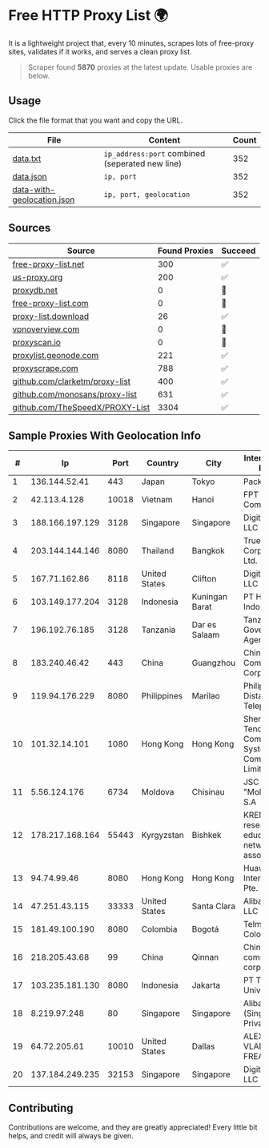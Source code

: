 
# Free HTTP Proxy List 🌍

It is a lightweight project that, every 10 minutes, scrapes lots of free-proxy sites, validates if it works, and serves a clean proxy list.


> Scraper found **5870** proxies at the latest update. Usable proxies are below.

## Usage

Click the file format that you want and copy the URL.


|File|Content|Count|
|----|-------|-----|
|[data.txt](https://raw.githubusercontent.com/themiralay/Proxy-List-World/master/data.txt)|`ip_address:port` combined (seperated new line)|352|
|[data.json](https://raw.githubusercontent.com/themiralay/Proxy-List-World/master/data.json)|`ip, port`|352|
|[data-with-geolocation.json](https://raw.githubusercontent.com/themiralay/Proxy-List-World/master/data-with-geolocation.json)|`ip, port, geolocation`|352|

## Sources

|Source|Found Proxies|Succeed|
|------|-------------|-------|
|[free-proxy-list.net](https://free-proxy-list.net)|300|✅|
|[us-proxy.org](https://www.us-proxy.org)|200|✅|
|[proxydb.net](http://proxydb.net)|0|🚫|
|[free-proxy-list.com](https://free-proxy-list.com/?page=&port=&type%5B%5D=http&type%5B%5D=https&up_time=0&search=Search)|0|🚫|
|[proxy-list.download](https://www.proxy-list.download/HTTP)|26|✅|
|[vpnoverview.com](https://vpnoverview.com/privacy/anonymous-browsing/free-proxy-servers)|0|🚫|
|[proxyscan.io](https://www.proxyscan.io)|0|🚫|
|[proxylist.geonode.com](https://proxylist.geonode.com/api/proxy-list?limit=300&page=1&sort_by=lastChecked&sort_type=desc&protocols=http,https)|221|✅|
|[proxyscrape.com](https://api.proxyscrape.com/v2/?request=displayproxies&protocol=http&timeout=10000&country=all&ssl=all&anonymity=all)|788|✅|
|[github.com/clarketm/proxy-list](https://raw.githubusercontent.com/clarketm/proxy-list/master/proxy-list-raw.txt)|400|✅|
|[github.com/monosans/proxy-list](https://raw.githubusercontent.com/monosans/proxy-list/main/proxies/http.txt)|631|✅|
|[github.com/TheSpeedX/PROXY-List](https://raw.githubusercontent.com/TheSpeedX/PROXY-List/master/http.txt)|3304|✅|


## Sample Proxies With Geolocation Info

|#|Ip|Port|Country|City|Internet Service Provider|
|-|--|----|-------|----|-------------------------|
|1|136.144.52.41|443|Japan|Tokyo|Packet Host, Inc.|
|2|42.113.4.128|10018|Vietnam|Hanoi|FPT Telecom Company|
|3|188.166.197.129|3128|Singapore|Singapore|DigitalOcean, LLC|
|4|203.144.144.146|8080|Thailand|Bangkok|True Internet Corporation CO. Ltd.|
|5|167.71.162.86|8118|United States|Clifton|DigitalOcean, LLC|
|6|103.149.177.204|3128|Indonesia|Kuningan Barat|PT Herza Digital Indonesia|
|7|196.192.76.185|3128|Tanzania|Dar es Salaam|Tanzania e-Government Agency|
|8|183.240.46.42|443|China|Guangzhou|China Mobile Communications Corporation|
|9|119.94.176.229|8080|Philippines|Marilao|Philippine Long Distance Telephone Co.|
|10|101.32.14.101|1080|Hong Kong|Hong Kong|Shenzhen Tencent Computer Systems Company Limited|
|11|5.56.124.176|6734|Moldova|Chisinau|JSC "Moldtelecom" S.A|
|12|178.217.168.164|55443|Kyrgyzstan|Bishkek|KRENA - Kyrgyz research and education network association|
|13|94.74.99.46|8080|Hong Kong|Hong Kong|Huawei International Pte. LTD|
|14|47.251.43.115|33333|United States|Santa Clara|Alibaba Cloud LLC|
|15|181.49.100.190|8080|Colombia|Bogotá|Telmex Colombia S.A.|
|16|218.205.43.68|99|China|Qinnan|China Mobile communications corporation|
|17|103.235.181.130|8080|Indonesia|Jakarta|PT Top Class Universal|
|18|8.219.97.248|80|Singapore|Singapore|Alibaba Cloud (Singapore) Private Limited|
|19|64.72.205.61|10010|United States|Dallas|ALEXANDRU VLAD trading as FREAKHOSTING|
|20|137.184.249.235|32153|Singapore|Singapore|DigitalOcean, LLC|



## Contributing

Contributions are welcome, and they are greatly appreciated! Every
little bit helps, and credit will always be given.

